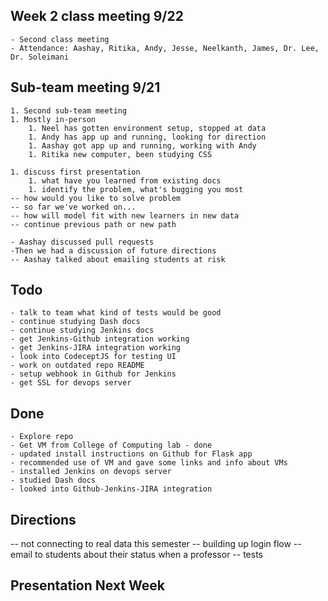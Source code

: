 ## Week 2 class meeting 9/22
    - Second class meeting
    - Attendance: Aashay, Ritika, Andy, Jesse, Neelkanth, James, Dr. Lee, Dr. Soleimani


## Sub-team meeting 9/21
    1. Second sub-team meeting
    1. Mostly in-person
        1. Neel has gotten environment setup, stopped at data
        1. Andy has app up and running, looking for direction
        1. Aashay got app up and running, working with Andy
        1. Ritika new computer, been studying CSS

    1. discuss first presentation
        1. what have you learned from existing docs
        1. identify the problem, what's bugging you most
    -- how would you like to solve problem
    -- so far we've worked on...
    -- how will model fit with new learners in new data
    -- continue previous path or new path

    - Aashay discussed pull requests
    -Then we had a discussion of future directions
    -- Aashay talked about emailing students at risk


## Todo
    - talk to team what kind of tests would be good
    - continue studying Dash docs
    - continue studying Jenkins docs
    - get Jenkins-Github integration working
    - get Jenkins-JIRA integration working
    - look into CodeceptJS for testing UI
    - work on outdated repo README
    - setup webhook in Github for Jenkins
    - get SSL for devops server

## Done
    - Explore repo
    - Get VM from College of Computing lab - done
    - updated install instructions on Github for Flask app
    - recommended use of VM and gave some links and info about VMs
    - installed Jenkins on devops server
    - studied Dash docs
    - looked into Github-Jenkins-JIRA integration

## Directions
-- not connecting to real data this semester
-- building up login flow
-- email to students about their status when a professor
-- tests

## Presentation Next Week

